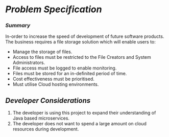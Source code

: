 # ___Problem Specification___

### ___Summary___
In-order to increase the speed of development of future software products. The business requires a file storage solution which will enable users to:

- Manage the storage of files.
- Access to files must be restricted to the File Creators and System Administrators.
- File access must be logged to enable monitoring.
- Files must be stored for an in-definited period of time.
- Cost effectiveness must be prioritised.
- Must utilise Cloud hosting environments.

## ___Developer Considerations___
1. The developer is using this project to expand their understanding of Java based microservices.
2. The developer does not want to spend a large amount on cloud resources during development.


